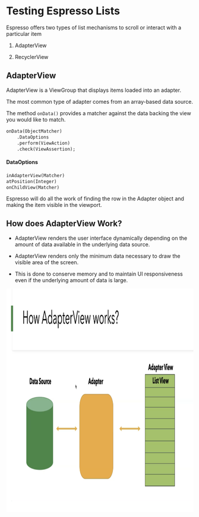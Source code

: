 # Testing Espresso Lists

Espresso offers two types of list mechanisms to scroll or interact with a particular item

1. AdapterView

2. RecyclerView


## AdapterView

AdapterView is a ViewGroup that displays items loaded into an adapter.

The most common type of adapter comes from an array-based data source.

The method `onData()` provides a matcher against the data backing the view you would like to match.


```
onData(ObjectMatcher)
    .DataOptions
    .perform(ViewAction)
    .check(ViewAssertion);
```

#### DataOptions
```
inAdapterView(Matcher)
atPosition(Integer)
onChildView(Matcher)
```

Espresso will do all the work of finding the row in the Adapter object and making the item visible in the viewport.


## How does AdapterView Work?

- AdapterView renders the user interface dynamically depending on the amount of data available in the underlying data source. 

- AdapterView renders only the minimum data necessary to draw the visible area of the screen. 

- This is done to conserve memory and to maintain UI responsiveness even if the underlying amount of data is large.

<img src="https://github.com/nihalalfred/Android-Test-Automation-with-Espresso/blob/main/Screenshots/How%20AdapterView%20Works.png" height="600" width="1000" >




